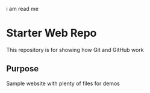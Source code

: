 i am read me
# Starter Web Repo

This repository is for showing how Git and GitHub work

## Purpose

Sample website with plenty of files for demos
